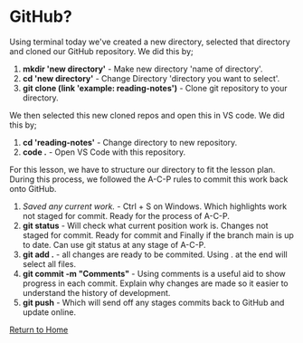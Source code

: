 # GitHub? 

Using terminal today we've created a new directory, selected that directory and cloned our GitHub repository. We did this by;

 1. **mkdir 'new directory'** - Make new directory 'name of directory'.
 2. **cd 'new directory'** - Change Directory 'directory you want to select'.
 3. **git clone (link 'example: reading-notes')**  - Clone git repository to your directory.

We then selected this new cloned repos and open this in VS code. We did this by;

 1. **cd 'reading-notes'** - Change directory to new repository.
 2. **code .** - Open VS Code with this repository.

For this lesson, we have to structure our directory to fit the lesson plan. During this process, we followed the A-C-P rules to commit this work back onto GitHub.

1. *Saved any current work.* - Ctrl + S on Windows. Which highlights work not staged for commit. Ready for the process of A-C-P.
2. **git status** - Will check what current position work is. Changes not staged for commit. Ready for commit and Finally if the branch main is up to date. Can use git status at any stage of A-C-P.
3. **git add .** - all changes are ready to be commited. Using . at the end will select all files.
4. **git commit -m "Comments"** - Using comments is a useful aid to show progress in each commit. Explain why changes are made so it easier to understand the history of development.
5. **git push** - Which will send off any stages commits back to GitHub and update online.

[Return to Home](https://www.youtube.com/watch?v=eBGIQ7ZuuiU)